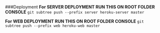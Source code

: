 ###Deployment
**For SERVER DEPLOYMENT RUN THIS ON ROOT FOLDER CONSOLE**
`git subtree push --prefix server heroku-server master`

**For WEB DEPLOYMENT RUN THIS ON ROOT FOLDER CONSOLE**
`git subtree push --prefix web heroku-web master`
